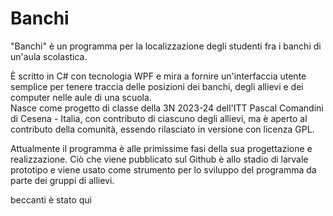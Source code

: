 # Banchi 
"Banchi" è un programma per la localizzazione degli studenti fra i banchi di un'aula scolastica.

È scritto in C# con tecnologia WPF e mira a fornire un'interfaccia utente semplice per tenere traccia delle posizioni dei banchi, degli allievi e dei computer nelle aule di una scuola.  
Nasce come progetto di classe della 3N 2023-24 dell'ITT Pascal Comandini di Cesena - Italia, con contributo di ciascuno degli allievi, ma è aperto al contributo della comunità, essendo rilasciato in versione con licenza GPL.

Attualmente il programma è alle primissime fasi della sua progettazione e realizzazione. Ciò che viene pubblicato sul Github è allo stadio di larvale prototipo e viene usato come strumento per lo sviluppo del programma da parte dei gruppi di allievi.

beccanti è stato qui
